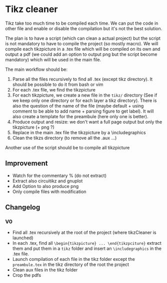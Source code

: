 # Tikz cleaner
Tikz take too much time to be compiled each time. We can put the code in other file and enable or disable the compilation but it's not the best solution. 

The plan is to have a script (which can clean a actual project) but the script is not mandatory to have to compile the project (so mostly macro). We will compile each tikzpicture in a .tex file which will be compiled on its own and output a pdf (we could add an option to output png but the script become mandatory) which will be used in the main file.

The main workflow should be:
1) Parse all the files recursively to find all .tex (except tikz directory). It should be possible to do it from bash or vim
2) For each .tex file, we find the tikzpicture
3) For each tikzpicture, we create a new file in the `tikz/` directory (See if we keep only one directory or for each layer a tikz directory). There is also the question of the name of the file (maybe default + using comment to be able to add name + parsing figure to get label). It will also create a template for the preambule (here only one is better).
4) Produce output and resize: we don't want a full page output but only the tikzpicture (+ png ?)
5) Replace in the main .tex file the tikzpicture by a \includegraphics
6) Clean the tikzs directory (to remove all the .aux ...)

Another use of the script should be to compile all tikzpicture

## Improvement
* Watch for the commentary % (do not extract)
* Extract also circuitikz and gnuplot
* Add Option to also produce png
* Only compile files with modification


## Changelog
### V0
- Find all .tex recursively at the root of the project (where tikzCleaner is launched)
- In each .tex, find all `\begin{tikzpicture} ... \end{tikzpciture}` extract them and put them in a `tikz` folder and insert an `\includegraphics` in the .tex file.
- Launch compilation of each file in the tikz folder except the `preambule.tex` in the tikz directory of the root the project
- Clean aux files in the tikz folder
- Crop the pdfs
